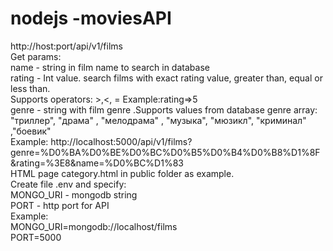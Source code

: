 # nodejs  -moviesAPI
http://host:port/api/v1/films \
Get params: \
name - string in film name to search in database \
rating -  Int value. search films with exact rating value, greater than, equal or  less than.  \
 Supports operators: >,<, = Example:rating=>5 \
genre - string with film genre .Supports values from  database genre array: "триллер", "драма" , "мелодрама" , "музыка", "мюзикл", "криминал" ,"боевик" \
Example: 
http://localhost:5000/api/v1/films?genre=%D0%BA%D0%BE%D0%BC%D0%B5%D0%B4%D0%B8%D1%8F&rating=%3E8&name=%D0%BC%D1%83  \
HTML page category.html in public folder as example. <br /> 
Create file .env and specify: \
MONGO_URI - mongodb string \
PORT - http port for API <br /> 
Example: <br />
MONGO_URI=mongodb://localhost/films <br />
PORT=5000
